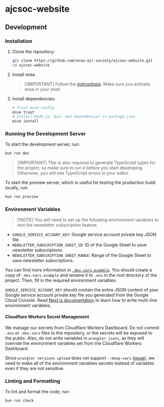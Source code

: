# ajcsoc-website

## Development

### Installation

1. Clone the repository:

    ```bash
    git clone https://github.com/unsw-ajc-society/ajcsoc-website.git
    cd ajcsoc-website
    ```

2. Install mise

    > [\!IMPORTANT]
    > Follow the [instructions](https://mise.jdx.dev/getting-started.html). Make sure you activate mise in your shell.

3. Install dependencies:

    ```bash
    # Trust mise config
    mise trust
    # Install Node.js, Bun, and dependencies in package.json
    mise install
    ```

### Running the Development Server

To start the development server, run:

```bash
bun run dev
```

> [\!IMPORTANT]
> This is also required to generate TypeScript types for the project, so make sure to run it before you start developing. Otherwise, you will see TypeScript errors in your editor.

To start the preview server, which is useful for testing the production build locally, run:

```bash
bun run preview
```

### Environment Variables

> [\!NOTE]
> You will need to set up the following environment variables to test the newsletter subscription feature.

- `GOOGLE_SERVICE_ACCOUNT_KEY`: Google service account private key JSON file.
- `NEWSLETTER_SUBSCRIPTION_SHEET_ID`: ID of the Google Sheet to save newsletter subscriptions.
- `NEWSLETTER_SUBSCRIPTION_SHEET_RANGE`: Range of the Google Sheet to save newsletter subscriptions.

You can find more information in [`.dev.vars.example`](.dev.vars.example).
You should create a copy of `.dev.vars.example` and rename it to `.env` in the root directory of the project. Then, fill in the required environment variables.

`GOOGLE_SERVICE_ACCOUNT_KEY` should contain the entire JSON content of your Google service account private key file you generated from the Google Cloud Console.
Read [Next.js documentation](https://nextjs.org/docs/app/building-your-application/configuring/environment-variables) to learn how to write multi-line environment variables.

#### Cloudflare Workers Secret Management

We manage our secrets from Cloudflare Workers Dashboard.
Do not commit `.env` or `.dev.vars` files to the repository, or the secrets will be exposed to the public.
Also, do not write variables in `wrangler.jsonc`, as they will override the environment variables set from the Cloudflare Workers Dashboard.

Since `wrangler versions upload` does not support `--keep-vars` ([issue](https://github.com/cloudflare/workers-sdk/issues/7654)), we need to make all of the environment variables secrets instead of variables even if they are not sensitive.

### Linting and Formatting

To lint and format the code, run:

```bash
bun run check
```
